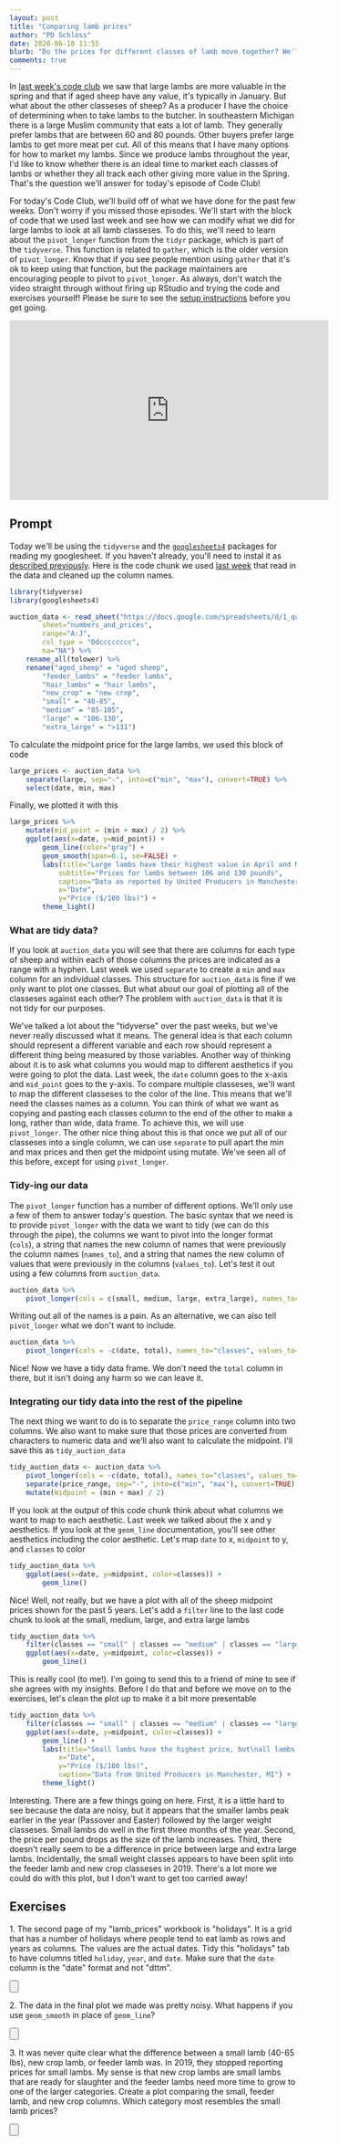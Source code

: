 ```yaml
---
layout: post
title: "Comparing lamb prices"
author: "PD Schloss"
date: 2020-06-18 11:55
blurb: "Do the prices for different classes of lamb move together? We'll use <code>pivot_longer</code>"
comments: true
---
```


In [last week's code club](2020-06-11-predicting-lamb-futures) we saw that large lambs are more valuable in the spring and that if aged sheep have any value, it's typically in January. But what about the other classeses of sheep? As a producer I have the choice of determining when to take lambs to the butcher. In southeastern Michigan there is a large Muslim community that eats a lot of lamb. They generally prefer lambs that are between 60 and 80 pounds. Other buyers prefer large lambs to get more meat per cut. All of this means that I have many options for how to market my lambs. Since we produce lambs throughout the year, I'd like to know whether there is an ideal time to market each classes of lambs or whether they all track each other giving more value in the Spring. That's the question we'll answer for today's episode of Code Club!

For today's Code Club, we'll build off of what we have done for the past few weeks. Don't worry if you missed those episodes. We'll start with the block of code that we used last week and see how we can modify what we did for large lambs to look at all lamb classeses. To do this, we'll need to learn about the `pivot_longer` function from the `tidyr` package, which is part of the `tidyverse`. This function is related to `gather`, which is the older version of `pivot_longer`. Know that if you see people mention using `gather` that it's ok to keep using that function, but the package maintainers are encouraging people to pivot to `pivot_longer`. As always, don't watch the video straight through without firing up RStudio and trying the code and exercises yourself! Please be sure to see the [setup instructions](/code_club/setup-instructions) before you get going.


<iframe style="margin: 0 auto;display:block;" width="560" height="315" src="https://www.youtube.com/embed/J1TnSoSuAsg" frameborder="0" allow="accelerometer; autoplay; encrypted-media; gyroscope; picture-in-picture" allowfullscreen></iframe>


## Prompt

Today we'll be using the `tidyverse` and the [`googlesheets4`](https://googlesheets4.tidyverse.org) packages for reading my googlesheet. If you haven't already, you'll need to instal it as [described previously](2020-06-04-eat-more-lamb). Here is the code chunk we used [last week](2020-06-11-predicting-lamb-futures) that read in the data and cleaned up the column names.


```r
library(tidyverse)
library(googlesheets4)

auction_data <- read_sheet("https://docs.google.com/spreadsheets/d/1_quMjJRBHDLQSmWQouzzyi1DOejAtCZnAeesdVyRWiQ/edit#gid=1467293328",
		sheet="numbers_and_prices",
		range="A:J",
		col_type = "Ddcccccccc",
		na="NA") %>%
	rename_all(tolower) %>%
	rename("aged_sheep" = "aged sheep",
		"feeder_lambs" = "feeder lambs",
		"hair_lambs" = "hair lambs",
		"new_crop" = "new crop",
		"small" = "40-85",
		"medium" = "85-105",
		"large" = "106-130",
		"extra_large" = ">131")
```

To calculate the midpoint price for the large lambs, we used this block of code

```r
large_prices <- auction_data %>%
	separate(large, sep="-", into=c("min", "max"), convert=TRUE) %>%
	select(date, min, max)
```

Finally, we plotted it with this

```r
large_prices %>%
	mutate(mid_point = (min + max) / 2) %>%
	ggplot(aes(x=date, y=mid_point)) +
		geom_line(color="gray") +
		geom_smooth(span=0.1, se=FALSE) +
		labs(title="Large lambs have their highest value in April and May",
			subtitle="Prices for lambs between 106 and 130 pounds",
			caption="Data as reported by United Producers in Manchester, MI",
			x="Date",
			y="Price ($/100 lbs)") +
		theme_light()
```

### What are tidy data?

If you look at `auction_data` you will see that there are columns for each type of sheep and within each of those columns the prices are indicated as a range with a hyphen. Last week we used `separate` to create a `min` and `max` column for an individual classes. This structure for `auction_data` is fine if we only want to plot one classes. But what about our goal of plotting all of the classeses against each other? The problem with `auction_data` is that it is not tidy for our purposes.

We've talked a lot about the "tidyverse" over the past weeks, but we've never really discussed what it means. The general idea is that each column should represent a different variable and each row should represent a different thing being measured by those variables. Another way of thinking about it is to ask what columns you would map to different aesthetics if you were going to plot the data. Last week, the `date` column goes to the x-axis and `mid_point` goes to the y-axis. To compare multiple classeses, we'll want to map the different classeses to the color of the line. This means that we'll need the classes names as a column. You can think of what we want as copying and pasting each classes column to the end of the other to make a long, rather than wide, data frame. To achieve this, we will use `pivot_longer`. The other nice thing about this is that once we put all of our classeses into a single column, we can use `separate` to pull apart the min and max prices and then get the midpoint using mutate. We've seen all of this before, except for using `pivot_longer`.


### Tidy-ing our data

The `pivot_longer` function has a number of different options. We'll only use a few of them to answer today's question. The basic syntax that we need is to provide `pivot_longer` with the data we want to tidy (we can do this through the pipe), the columns we want to pivot into the longer format (`cols`), a string that names the new column of names that were previously the column names (`names_to`), and a string that names the new column of values that were previously in the columns (`values_to`). Let's test it out using a few columns from `auction_data`.

```r
auction_data %>%
	pivot_longer(cols = c(small, medium, large, extra_large), names_to="classes", values_to="price_range")
```

Writing out all of the names is a pain. As an alternative, we can also tell `pivot_longer` what we don't want to include.

```r
auction_data %>%
	pivot_longer(cols = -c(date, total), names_to="classes", values_to="price_range")
```

Nice! Now we have a tidy data frame. We don't need the `total` column in there, but it isn't doing any harm so we can leave it.


### Integrating our tidy data into the rest of the pipeline

The next thing we want to do is to separate the `price_range` column into two columns. We also want to make sure that those prices are converted from characters to numeric data and we'll also want to calculate the midpoint. I'll save this as `tidy_auction_data`

```r
tidy_auction_data <- auction_data %>%
	pivot_longer(cols = -c(date, total), names_to="classes", values_to="price_range") %>%
	separate(price_range, sep="-", into=c("min", "max"), convert=TRUE) %>%
	mutate(midpoint = (min + max) / 2)
```

If you look at the output of this code chunk think about what columns we want to map to each aesthetic. Last week we talked about the x and y aesthetics. If you look at the `geom_line` documentation, you'll see other aesthetics including the color aesthetic. Let's map `date` to x, `midpoint` to y, and `classes` to color

```r
tidy_auction_data %>%
	ggplot(aes(x=date, y=midpoint, color=classes)) +
		geom_line()
```

Nice! Well, not really, but we have a plot with all of the sheep midpoint prices shown for the past 5 years. Let's add a `filter` line to the last code chunk to look at the small, medium, large, and extra large lambs

```r
tidy_auction_data %>%
	filter(classes == "small" | classes == "medium" | classes == "large" | classes == "extra_large") %>%
	ggplot(aes(x=date, y=midpoint, color=classes)) +
		geom_line()
```

This is really cool (to me!). I'm going to send this to a friend of mine to see if she agrees with my insights. Before I do that and before we move on to the exercises, let's clean the plot up to make it a bit more presentable

```r
tidy_auction_data %>%
	filter(classes == "small" | classes == "medium" | classes == "large" | classes == "extra_large") %>%
	ggplot(aes(x=date, y=midpoint, color=classes)) +
		geom_line() +
		labs(title="Small lambs have the highest price, but\nall lambs peak in Spring",
			x="Date",
			y="Price ($/100 lbs)",
			caption="Data from United Producers in Manchester, MI") +
		theme_light()
```

Interesting. There are a few things going on here. First, it is a little hard to see because the data are noisy, but it appears that the smaller lambs peak earlier in the year (Passover and Easter) followed by the larger weight classeses. Small lambs do well in the first three months of the year. Second, the price per pound drops as the size of the lamb increases. Third, there doesn't really seem to be a difference in price between large and extra large lambs. Incidentally, the small weight classes appears to have been split into the feeder lamb and new crop classeses in 2019. There's a lot more we could do with this plot, but I don't want to get too carried away!


## Exercises

1\. The second page of my "lamb_prices" workbook is "holidays". It is a grid that has a number of holidays where people tend to eat lamb as rows and years as columns. The values are the actual dates. Tidy this "holidays" tab to have columns titled `holiday`, `year`, and `date`. Make sure that the `date` column is the "date" format and not "dttm".

<input type="button" classes="hideshow">
<div markdown="1" style="display:none;">
read_sheet("https://docs.google.com/spreadsheets/d/1_quMjJRBHDLQSmWQouzzyi1DOejAtCZnAeesdVyRWiQ/edit#gid=1467293328",
		sheet="holidays",
		col_type = "cDDDDDDD") %>%
	pivot_longer(-holiday, names_to="year", values_to="date")
</div>


2\. The data in the final plot we made was pretty noisy. What happens if you use `geom_smooth` in place of `geom_line`?

<input type="button" classes="hideshow">
<div markdown="1" style="display:none;">

```r
tidy_auction_data %>%
	filter(classes == "small" | classes == "medium" | classes == "large" | classes == "extra_large") %>%
	ggplot(aes(x=date, y=midpoint, color=classes)) +
		geom_smooth(span=0.1, se=FALSE) +
		labs(title="Small lambs have the highest price, but\nall lambs peak in Spring",
			x="Date",
			y="Price ($/100 lbs)",
			caption="Data from United Producers in Manchester, MI") +
		theme_light()
```
</div>


3\. It was never quite clear what the difference between a small lamb (40-65 lbs), new crop lamb, or feeder lamb was. In 2019, they stopped reporting prices for small lambs. My sense is that new crop lambs are small lambs that are ready for slaughter and the feeder lambs need more time to grow to one of the larger categories. Create a plot comparing the small, feeder lamb, and new crop columns. Which category most resembles the small lamb prices?

<input type="button" classes="hideshow">
<div markdown="1" style="display:none;">
```r
tidy_auction_data %>%
	filter(classes == "small" | classes == "feeder_lambs" | classes == "new_crop") %>%
	ggplot(aes(x=date, y=midpoint, color=classes)) +
		geom_smooth(span=0.1, se=FALSE) +
	labs(title="The small lamb class was replaced by\nthe new crop category",
			x="Date",
			y="Price ($/100 lbs)",
			caption="Data from United Producers in Manchester, MI") +
		theme_light()
```

</div>
